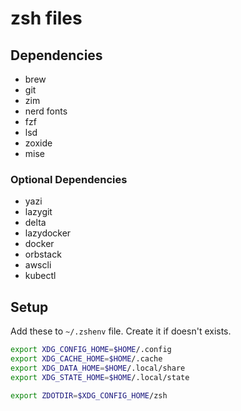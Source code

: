 # zsh files

## Dependencies

- brew
- git
- zim
- nerd fonts
- fzf
- lsd
- zoxide
- mise

### Optional Dependencies

- yazi
- lazygit
- delta
- lazydocker
- docker
- orbstack
- awscli
- kubectl

## Setup

Add these to `~/.zshenv` file. Create it if doesn't exists.

```sh
export XDG_CONFIG_HOME=$HOME/.config
export XDG_CACHE_HOME=$HOME/.cache
export XDG_DATA_HOME=$HOME/.local/share
export XDG_STATE_HOME=$HOME/.local/state

export ZDOTDIR=$XDG_CONFIG_HOME/zsh
```
